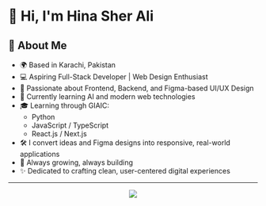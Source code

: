 # 👋 Hi, I'm Hina Sher Ali

## 🚀 About Me

- 🌍 Based in Karachi, Pakistan  
- 💻 Aspiring Full-Stack Developer | Web Design Enthusiast  
- 🎨 Passionate about Frontend, Backend, and Figma-based UI/UX Design  
- 🤖 Currently learning AI and modern web technologies  
- 🎓 Learning through GIAIC:  
  - Python  
  - JavaScript / TypeScript  
  - React.js / Next.js  
- 🛠️ I convert ideas and Figma designs into responsive, real-world applications  
- 🌱 Always growing, always building  
- ✨ Dedicated to crafting clean, user-centered digital experiences  

---

<!-- Optional typing effect (animated header) -->
<p align="center">
  <img src=https://miro.medium.com/v2/resize:fit:1400/1*hSmwvKL1pgfHlPAb-WA_Rw.gif />
</p>
